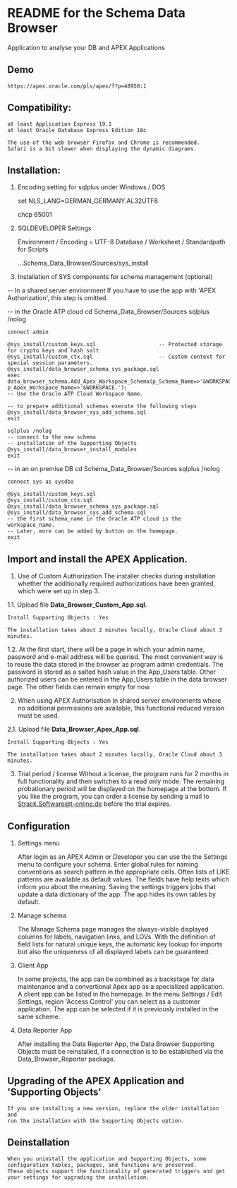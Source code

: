 # README for the Schema Data Browser  
Application to analyse your DB and APEX Applications

## Demo
	https://apex.oracle.com/pls/apex/f?p=48950:1

## Compatibility:
	at least Application Express 19.1
	at least Oracle Database Express Edition 18c

	The use of the web browser Firefox and Chrome is recommended.
	Safari is a bit slower when displaying the dynamic diagrams.

## Installation:
1. Encoding setting for sqlplus under Windows / DOS

	set NLS_LANG=GERMAN_GERMANY.AL32UTF8 
	
	chcp 65001

2. SQLDEVELOPER Settings

	Environment / Encoding = UTF-8
	Database / Worksheet / Standardpath for Scripts
	
	...Schema_Data_Browser/Sources/sys_install 
	
3. Installation of SYS components for schema management (optional)
	
-- In a shared server environment
	If you have to use the app with 'APEX Authorization', this step is omitted.

-- in the Oracle ATP cloud
	cd Schema_Data_Browser/Sources 
	sqlplus /nolog 
	
	connect admin 

	@sys_install/custom_keys.sql					-- Protected storage for crypto keys and hash salt
	@sys_install/custom_ctx.sql						-- Custom context for special session parameters.
	@sys_install/data_browser_schema_sys_package.sql
	exec data_browser_schema.Add_Apex_Workspace_Schema(p_Schema_Name=>'&WORKSPACE.', p_Apex_Workspace_Name=>'&WORKSPACE.');
	-- Use the Oracle ATP Cloud Workspace Name.

	-- to prepare additional schemas execute the following steps
	@sys_install/data_browser_sys_add_schema.sql
	exit
	
	sqlplus /nolog 
	-- connect to the new schema 
	-- installation of the Supporting Objects
	@sys_install/data_browser_install_modules	
	exit
	
-- in an on premise DB
	cd Schema_Data_Browser/Sources 
	sqlplus /nolog 
	
	connect sys as sysdba 

	@sys_install/custom_keys.sql
	@sys_install/custom_ctx.sql
	@sys_install/data_browser_schema_sys_package.sql
	@sys_install/data_browser_sys_add_schema.sql 
	-- the first schema_name in the Oracle ATP cloud is the workspace_name.
	-- Later, more can be added by button on the homepage.
	exit

## Import and install the APEX Application.

1. Use of Custom Authorization
	The installer checks during installation whether the additionally required authorizations 
	have been granted, which were set up in step 3.	
	
1.1. Upload file **Data_Browser_Custom_App.sql**.
	
	Install Supporting Objects : Yes 
	
	The installation takes about 2 minutes locally, Oracle Cloud about 3 minutes.

1.2. At the first start, there will be a page in which your admin name, password and e-mail address will be queried.
	The most convenient way is to reuse the data stored in the browser as program admin credentials.
	The password is stored as a salted hash value in the App_Users table.
	Other authorized users can be entered in the App_Users table in the data browser page.
	The other fields can remain empty for now.

2. When using APEX Authorisation
	In shared server environments where no additional permissions are available,
	this functional reduced version must be used.

2.1. Upload file **Data_Browser_Apex_App.sql**.
	
	Install Supporting Objects : Yes 
	
	The installation takes about 2 minutes locally, Oracle Cloud about 3 minutes.

3. Trial period / license
	Without a license, the program runs for 2 months in full functionality and then switches to a read only mode.
	The remaining probationary period will be displayed on the homepage at the bottom.
	If you like the program, you can order a license by sending a mail to Strack.Software@t-online.de before the trial expires.

## Configuration
1. Settings menu

	After login as an APEX Admin or Developer you can use the the Settings menu to configure your schema.
	Enter global rules for naming conventions as search pattern in the appropriate cells.
	Often lists of LIKE patterns are available as default values. The fields have help texts which inform you about the meaning.
	Saving the settings triggers jobs that update a data dictionary of the app.
	The app hides its own tables by default.

2. Manage schema

	The Manage Schema page manages the always-visible displayed columns for labels, navigation links, and LOVs.
	With the definition of field lists for natural unique keys, the automatic key lookup for imports
	but also the uniqueness of all displayed labels can be guaranteed.

3. Client App

	In some projects, the app can be combined as a backstage for data maintenance and a convertional Apex app as a specialized application.
	A client app can be listed in the homepage. In the menu Settings / Edit Settings, region 'Access Control' you can
	select as a customer application. The app can be selected if it is previously installed in the same scheme.

4. Data Reporter App

	After installing the Data Reporter App, the Data Browser Supporting Objects must be reinstalled,
	if a connection is to be established via the Data_Browser_Reporter package.

## Upgrading of the APEX Application and 'Supporting Objects'
	If you are installing a new version, replace the older installation and 
	run the installation with the Supporting Objects option.

## Deinstallation
	When you uninstall the application and Supporting Objects, some configuration tables, packages, and functions are preserved.
	These objects support the functionality of generated triggers and get your settings for upgrading the installation.	


